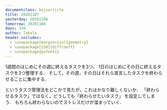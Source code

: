 ```yaml
---
documentclass: bxjsarticle
title: 20201107
yesterday: 20201106
tomorrow: 20201108
days: 316
author: Takala
header-includes:
  - \usepackage[margin=1in]{geometry}
  - \usepackage[ISO]{diffcoeff}
  - \usepackage{pxfonts}
---
```




1週間のはじめにその週に終えるタスクを3つ，
1日のはじめにその日に終えるタスクを3つ整理する．
そして，その週，その日はそれら宣言したタスクを終わらせることに集中する．


というタスク管理法をどこかで見たが，これはかなり難しくないか．
「終わらせるタスク」ではなく，どうしても「終わらせたいタスク」
を設定してしまう．
もちろん終わらないのでストレスだけが溜まっていく．
